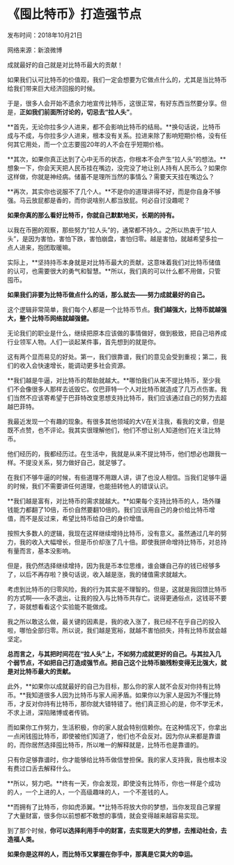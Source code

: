 # 《囤比特币》打造强节点

发布时间：2018年10月21日

网络来源：新浪微博

成就最好的自己就是对比特币最大的贡献！

如果我们认可比特币的价值观，我们一定会想要为它做点什么的，尤其是当比特币给我们带来巨大经济回报的时候。

于是，很多人会开始不遗余力地宣传比特币，这很正常，有好东西当然要分享。但是，**正如我们前面所讨论的，切忌去“拉人头”**。

**首先，无论你拉多少人进来，都不会影响比特币的结局。**换句话说，比特币成与不成，与你拉多少人进来，根本没有关系。拉进来除了影响短期价格，没有任何其它用处，而一个立志要囤20年的人不会在乎短期价格。

**其次，如果你真正达到了心中无币的状态，你根本不会产生“拉人头”的想法。**想象一下，你会天天把人民币挂在嘴边，没完没了地让别人持有人民币么？如果你这样做，你就是神经病。储蓄不是理所当然的事情么？需要天天挂在嘴边么？

**再次，其实你也说服不了几个人。**不是你的道理讲得不好，而是你自身不够强。马云放屁都是香的，而你说啥别人都当放屁。何必自讨没趣呢？

**如果你真的那么看好比特币，你就自己默默地买，长期的持有。**

以我在币圈的观察，那些努力“拉人头”的，通常都不持久。之所以热衷于“拉人头”，是因为害怕，害怕下跌，害怕崩盘，害怕归零。越是害怕，就越希望多拉一点人进来，抱团取暖嘛。

实际上，**坚持持币本身就是对比特币最大的贡献，这意味着我们对比特币储值的认可，也需要很大的勇气和智慧。**所以，我们真的可以什么都不用做，只管囤币。

**如果我们非要为比特币做点什么的话，那么就去——努力成就最好的自己。**

这个逻辑非常简单，我们每个人都是一个比特币节点。**我们越强大，比特币就越强大，整个比特币网络就越强健。**

无论我们的职业是什么，继续把原本应该做的事情做好，做到极致，把自己培养成行业领军人物。人们一谈起某件事，首先想到的就是你。

这有两个显而易见的好处。第一，我们很靠谱，我们的意见会受到重视；第二，我们的收入会快速增长，能调动更多社会资源。

**我们越是牛逼，对比特币的帮助就越大。**哪怕我们从来不提比特币，至少我们不会像很多人那样去诋毁它。仅巴菲特一个人对比特币就造成了几万点伤害。我们当然不应该寄希望于巴菲特改变思想支持比特币，我们应该通过自己的努力去超越巴菲特。

我最近发现一个有趣的现象。有很多其他领域的大V在关注我，看我的文章，但是既不点赞，也不评论。我其实很理解他们，他们不想让别人知道他们在关注比特币。

他们经历的，我都经历过。在生活中，我就是从来不提比特币，他们想必也跟我一样。不提没关系，努力做好自己，就足够了。

在我们不够牛逼的时候，有些道理不用跟人讲，讲了也没人相信。当我们足够牛逼的时候，我们不需要讲任何道理，也能扭转他人的错误认识。

**我们越是富有，对比特币的需求就越大。**如果每个支持比特币的人，场外赚钱能力都翻了10倍，币价自然要翻10倍的。我们应该用自己的身价给比特币增值，而不是反过来，希望比特币给自己的身价增值。

按照大多数人的逻辑，我现在这样继续增持比特币，没有意义。虽然通过几年的努力，我的收入大幅增长，但是币价却涨了几十倍。即使我拼命增持比特币，对总持有量而言，基本没影响。

但是，我仍然选择继续增持，因为我是币本位思维，谁会嫌自己存的钱已经够多了，以后不再存啦？换句话说，收入越是涨，我的储值需求就越大。

考虑到比特币的归零风险，我的行为其实是不理智的。但是，这就是我回馈比特币的方式啊——永不退出，让我的投入与比特币共存亡。说得更通俗点，这钱哥不要了，哥就想看看这个实验能不能做成。

我之所以敢这么做，最关键的因素是，我的收入涨了，我已经不在乎自己的投入啦，哪怕全部归零。所以说，我们越是宽裕，就越不害怕损失，持有比特币就会越坚定。

**总而言之，与其把时间花在“拉人头”上，不如努力成就更好的自己。与其拉入几个弱节点，不如把自己打造成强节点。把自己这个比特币脑残粉变得无比强大，就是对比特币最大的贡献。**

此外，**如果你以成就最好的自己为目标，那么你的家人就不会反对你持有比特币。**我知道很多人因为比特币与家人闹矛盾。如果你以为家人是因为不懂比特币，才反对你持有比特币，那你就大错特错了。他们真正担心的是，你不学无术，不求上进，深陷赌博或者传销。

而如果你工作努力，生活积极，你的家人就会特别信赖你。在这种情况下，你拿出一点闲钱囤比特币，即使被他们知道了，他们也不会反对。因为你从来都是靠谱的，而你居然选择囤比特币，所以唯一的解释就是，比特币也是靠谱的。

只有你足够靠谱时，你才能够给比特币做信誉担保。我的家人支持我，我也根本没有费过口舌去解释什么。

**所以，努力吧。**终有一天，你会发现，即使没有比特币，你也一样是个成功的人，一个上进的人，一个高级趣味的人，一个不差钱的人。

**而拥有了比特币，你如虎添翼。**比特币将放大你的梦想，当你发现自己掌握了大量财富，很多你以前想都不敢想的事情，就会变得越来越容易实现。

到了那个时候，**你可以选择利用手中的财富，去实现更大的梦想，去推动社会，去造福人类。**

**如果你是这样的人，而比特币又掌握在你手中，那真是它莫大的幸运。**